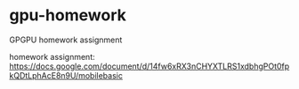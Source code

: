 # gpu-homework
GPGPU homework assignment

homework assignment: https://docs.google.com/document/d/14fw6xRX3nCHYXTLRS1xdbhgPOt0fpkQDtLphAcE8n9U/mobilebasic